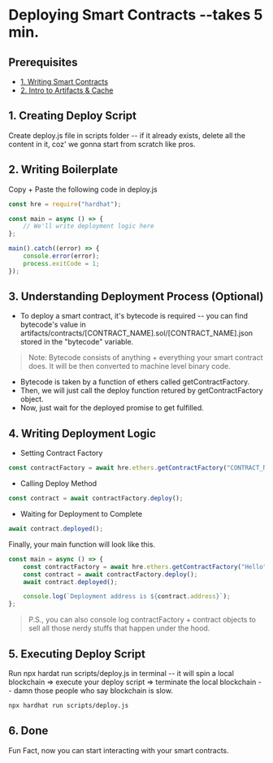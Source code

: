 # Deploying Smart Contracts --takes 5 min.

## Prerequisites

-   [1. Writing Smart Contracts](./2_writing_smart_contracts.md)
-   [2. Intro to Artifacts & Cache](./3_intro_to_artifacts_and_cache.md)

## 1. Creating Deploy Script

Create deploy.js file in scripts folder -- if it already exists, delete all the content in it,
coz' we gonna start from scratch like pros.

## 2. Writing Boilerplate

Copy + Paste the following code in deploy.js

```js
const hre = require("hardhat");

const main = async () => {
    // We'll write deployment logic here
};

main().catch((error) => {
    console.error(error);
    process.exitCode = 1;
});
```

## 3. Understanding Deployment Process (Optional)

-   To deploy a smart contract, it's bytecode is required -- you can find bytecode's value in artifacts/contracts/[CONTRACT_NAME].sol/[CONTRACT_NAME].json stored in the "bytecode" variable.

> Note: Bytecode consists of anything + everything your smart contract does. It will be then converted to machine level binary code.

-   Bytecode is taken by a function of ethers called getContractFactory.
-   Then, we will just call the deploy function retured by getContractFactory object.
-   Now, just wait for the deployed promise to get fulfilled.

## 4. Writing Deployment Logic

-   Setting Contract Factory

```js
const contractFactory = await hre.ethers.getContractFactory("CONTRACT_NAME");
```

-   Calling Deploy Method

```js
const contract = await contractFactory.deploy();
```

-   Waiting for Deployment to Complete

```js
await contract.deployed();
```

Finally, your main function will look like this.

```js
const main = async () => {
    const contractFactory = await hre.ethers.getContractFactory("Hello");
    const contract = await contractFactory.deploy();
    await contract.deployed();

    console.log(`Deployment address is ${contract.address}`);
};
```

> P.S., you can also console log contractFactory + contract objects to sell all those nerdy stuffs that happen under the hood.

## 5. Executing Deploy Script

Run npx hardat run scripts/deploy.js in terminal -- it will spin a local blockchain => execute your deploy script =>
terminate the local blockchain -- damn those people who say blockchain is slow.

```bash
npx hardhat run scripts/deploy.js
```

## 6. Done

Fun Fact, now you can start interacting with your smart contracts.
